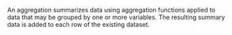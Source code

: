 An aggregation summarizes data using aggregation functions applied to data that may be grouped
by one or more variables. The resulting summary data is added to each row of the
existing dataset.
